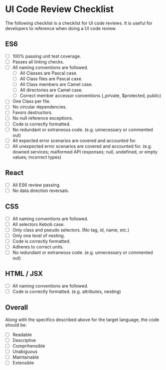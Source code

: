 # UI Code Review Checklist
The following checklist is a checklist for UI code reviews. It is useful for developers to reference when doing a UI code review.

## ES6
* [ ] 100% passing unit test coverage.
* [ ] Passes all linting checks.
* [ ] All naming conventions are followed.
  * [ ] All Classes are Pascal case. 
  * [ ] All Class files are Pascal case.
  * [ ] All Class members are Camel case.
  * [ ] All directories are Camel case.
  * [ ] Correct member accessor conventions (_private, $protected, public)
* [ ] One Class per file.
* [ ] No circular dependencies.
* [ ] Favors destructors.
* [ ] No null reference exceptions.
* [ ] Code is correctly formatted.
* [ ] No redundant or extraneous code. (e.g. unnecessary or commented out)
* [ ] All expected error scenarios are covered and accounted for.
* [ ] All unexpected error scenarios are covered and accounted for. (e.g. downed services; malformed API responses; null, undefined, or empty values; incorrect types)

## React
* [ ] All ES6 review passing.
* [ ] No data direction reversals.

## CSS
* [ ] All naming conventions are followed.
* [ ] All selectors Kebob case.
* [ ] Only class and pseudo selectors. (No tag, id, name, etc.)
* [ ] Only one level of nesting.
* [ ] Code is correctly formatted.
* [ ] Adheres to correct units.
* [ ] No redundant or extraneous code. (e.g. unnecessary or commented out)

## HTML / JSX
* [ ] All naming conventions are followed.
* [ ] Code is correctly formatted. (e.g. attributes, nesting)

## Overall
Along with the specifics described above for the target language, the code should be:

* [ ] Readable
* [ ] Descriptive
* [ ] Comprihensible
* [ ] Unabiguous
* [ ] Maintainable
* [ ] Extensible